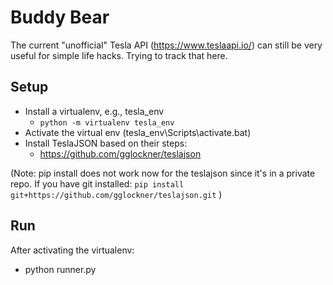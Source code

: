# Buddy Bear

The current "unofficial" Tesla API (https://www.teslaapi.io/) can still be very useful for simple life hacks. Trying to track that here.

## Setup
* Install a virtualenv, e.g., tesla_env
   - `python -m virtualenv tesla_env`
* Activate the virtual env (tesla_env\Scripts\activate.bat)
* Install TeslaJSON based on their steps: 
   - https://github.com/gglockner/teslajson

(Note: pip install does not work now for the teslajson since it's in a private repo. If you have git installed:
`pip install git+https://github.com/gglockner/teslajson.git` )

## Run
After activating the virtualenv:
* python runner.py

